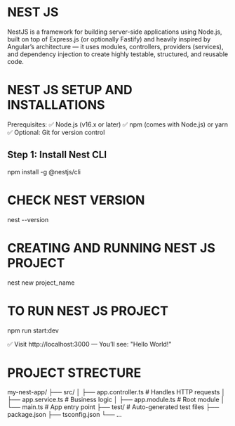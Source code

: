 # NEST JS
NestJS is a framework for building server-side applications using Node.js, built on top of Express.js (or optionally Fastify) and heavily inspired by Angular’s architecture — it uses modules, controllers, providers (services), and dependency injection to create highly testable, structured, and reusable code.

# NEST JS SETUP AND INSTALLATIONS

Prerequisites:
✅ Node.js (v16.x or later)
✅ npm (comes with Node.js) or yarn
✅ Optional: Git for version control

## Step 1: Install Nest CLI
npm install -g @nestjs/cli

# CHECK NEST VERSION
nest --version

# CREATING AND RUNNING NEST JS PROJECT
nest new project_name

# TO RUN NEST JS PROJECT
npm run start:dev

✅ Visit http://localhost:3000 — You’ll see: "Hello World!"

# PROJECT STRECTURE
my-nest-app/
├── src/
│   ├── app.controller.ts       # Handles HTTP requests
│   ├── app.service.ts          # Business logic
│   ├── app.module.ts           # Root module
│   └── main.ts                 # App entry point
├── test/                       # Auto-generated test files
├── package.json
├── tsconfig.json
└── ...
